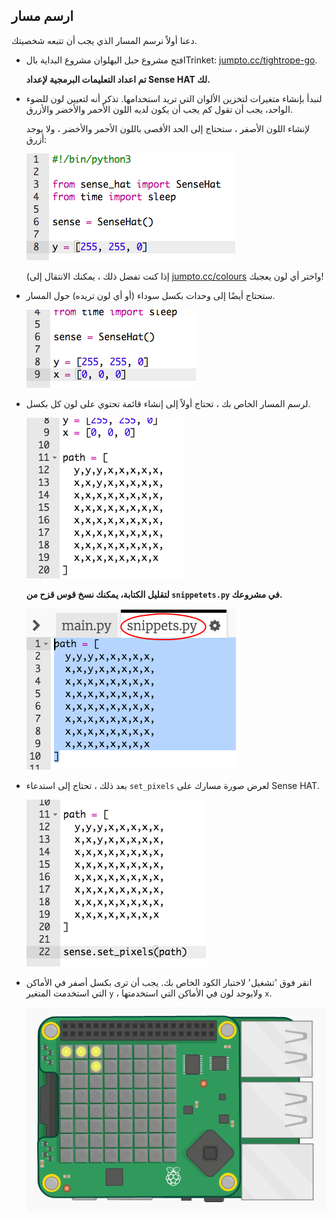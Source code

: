 ## ارسم مسار

دعنا أولاً نرسم المسار الذي يجب أن تتبعه شخصيتك.

+ افتح مشروع حبل البهلوان مشروع البداية بالTrinket: <a href="http://jumpto.cc/tightrope-go" target="_blank">jumpto.cc/tightrope-go</a>.
    
    **تم اعداد التعليمات البرمجية لإعداد Sense HAT لك.**

+ لنبدأ بإنشاء متغيرات لتخزين الألوان التي تريد استخدامها. تذكر أنه لتعيين لون للضوء الواحد، يجب أن تقول كم يجب أن يكون لديه اللون الأحمر والأخضر والأزرق.
    
    لإنشاء اللون الأصفر ، ستحتاج إلى الحد الأقصى باللون الأحمر والأخضر ، ولا يوجد أزرق:
    
    ![لقطة الشاشة](images/tightrope-yellow.png)
    
    (إذا كنت تفضل ذلك ، يمكنك الانتقال إلى [jumpto.cc/colours](http://jumpto.cc/colours) واختر أي لون يعجبك!

+ ستحتاج أيضًا إلى وحدات بكسل سوداء (أو أي لون تريده) حول المسار.
    
    ![لقطة الشاشة](images/tightrope-black.png)

+ لرسم المسار الخاص بك ، تحتاج أولاً إلى إنشاء قائمة تحتوي على لون كل بكسل.
    
    ![لقطة الشاشة](images/tightrope-path.png)
    
    **لتقليل الكتابة، يمكنك نسخ قوس قزح من `snippetets.py` في مشروعك.**
    
    ![لقطة الشاشة](images/tightrope-snippets.png)

+ بعد ذلك ، تحتاج إلى استدعاء `set_pixels` لعرض صورة مسارك على Sense HAT.
    
    ![لقطة الشاشة](images/tightrope-set-pixels.png)

+ انقر فوق 'تشغيل' لاختبار الكود الخاص بك. يجب أن ترى بكسل أصفر في الأماكن التي استخدمت المتغير `y` ، ولايوجد لون في الأماكن التي استخدمتها `x`.
    
    ![لقطة الشاشة](images/tightrope-path-test.png)